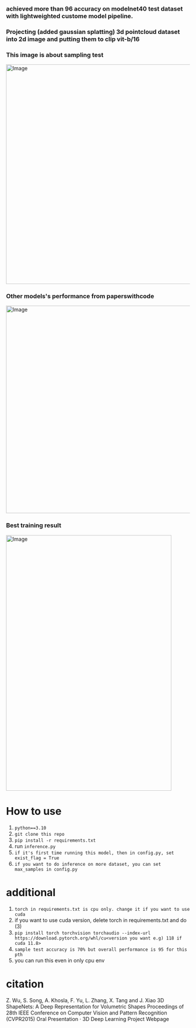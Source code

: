 ### achieved more than 96 accuracy on modelnet40 test dataset with lightweighted custome model pipeline. ###

### Projecting (added gaussian splatting) 3d pointcloud dataset into 2d image and putting them to clip vit-b/16  ###

### This image is about sampling test ### 
<img width="1200" height="600" alt="Image" src="https://github.com/user-attachments/assets/e8979f66-3afb-4717-a170-d8b0ba4eb520" />

### Other models's performance from paperswithcode ###
<img width="1785" height="567" alt="Image" src="https://github.com/user-attachments/assets/f52f4cba-f5fa-493a-a978-565d264e1d34" />

### Best training result ###
<img width="453" height="698" alt="Image" src="https://github.com/user-attachments/assets/927e9ad8-2b38-49e8-b3f1-78d7bab4fa18" />

# How to use

1) `python==3.10` 
2) `git clone this repo`
3) `pip install -r requirements.txt`
4) run `inference.py`
5) `if it's first time running this model, then in config.py, set exist_flag = True`
6) `if you want to do inference on more dataset, you can set max_samples in config.py`


# additional

1) `torch in requirements.txt is cpu only. change it if you want to use cuda`
2) if you want to use cuda version, delete torch in requirements.txt and do (3)
3) `pip install torch torchvision torchaudio --index-url https://download.pytorch.org/whl/cu<version you want e.g) 118 if cuda 11.8>`
4) `sample test accuracy is 70% but overall performance is 95 for this pth`
5) you can run this even in only cpu env


# citation 
Z. Wu, S. Song, A. Khosla, F. Yu, L. Zhang, X. Tang and J. Xiao
3D ShapeNets: A Deep Representation for Volumetric Shapes
Proceedings of 28th IEEE Conference on Computer Vision and Pattern Recognition (CVPR2015)
Oral Presentation ·  3D Deep Learning Project Webpage

